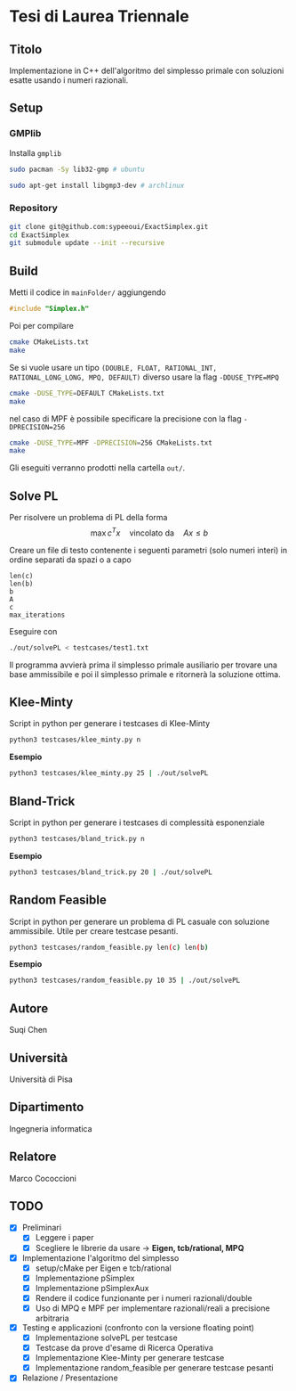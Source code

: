 # Tesi di Laurea Triennale

## Titolo

Implementazione in C++ dell'algoritmo del simplesso primale con soluzioni esatte usando i numeri razionali.

## Setup

### GMPlib
Installa `gmplib`
```bash
sudo pacman -Sy lib32-gmp # ubuntu
```
```bash
sudo apt-get install libgmp3-dev # archlinux
```

### Repository
```bash
git clone git@github.com:sypeeoui/ExactSimplex.git
cd ExactSimplex
git submodule update --init --recursive
```

## Build

Metti il codice in `mainFolder/`
aggiungendo
```c++
#include "Simplex.h"
```

Poi per compilare
```bash
cmake CMakeLists.txt
make
```

Se si vuole usare un tipo `(DOUBLE, FLOAT, RATIONAL_INT, RATIONAL_LONG_LONG, MPQ, DEFAULT)` diverso usare la flag `-DDUSE_TYPE=MPQ`
```bash
cmake -DUSE_TYPE=DEFAULT CMakeLists.txt
make
```

nel caso di MPF è possibile specificare la precisione con la flag `-DPRECISION=256`
```bash
cmake -DUSE_TYPE=MPF -DPRECISION=256 CMakeLists.txt
make
```

Gli eseguiti verranno prodotti nella cartella `out/`.

## Solve PL

Per risolvere un problema di PL della forma
$$ \max c^T x \quad \text{vincolato da} \quad Ax \le b$$

Creare un file di testo contenente i seguenti parametri (solo numeri interi) in ordine separati da spazi o a capo
```
len(c)
len(b)
b
A
c
max_iterations
```

Eseguire con 
```bash
./out/solvePL < testcases/test1.txt
```
Il programma avvierà prima il simplesso primale ausiliario per trovare una base ammissibile e poi il simplesso primale e ritornerà la soluzione ottima.

## Klee-Minty

Script in python per generare i testcases di Klee-Minty
```bash
python3 testcases/klee_minty.py n
```

**Esempio**

```bash
python3 testcases/klee_minty.py 25 | ./out/solvePL
```

## Bland-Trick

Script in python per generare i testcases di complessità esponenziale
```bash
python3 testcases/bland_trick.py n
```

**Esempio**

```bash
python3 testcases/bland_trick.py 20 | ./out/solvePL
```

## Random Feasible

Script in python per generare un problema di PL casuale con soluzione ammissibile. Utile per creare testcase pesanti.
```bash
python3 testcases/random_feasible.py len(c) len(b)
```

**Esempio**

```bash
python3 testcases/random_feasible.py 10 35 | ./out/solvePL
```


## Autore

Suqi Chen

## Università

Università di Pisa

## Dipartimento

Ingegneria informatica

## Relatore

Marco Cococcioni

## TODO

- [X] Preliminari
  - [X] Leggere i paper
  - [X] Scegliere le librerie da usare -> **Eigen, tcb/rational, MPQ**
- [X] Implementazione l'algoritmo del simplesso
  - [X] setup/cMake per Eigen e tcb/rational
  - [X] Implementazione pSimplex
  - [X] Implementazione pSimplexAux
  - [X] Rendere il codice funzionante per i numeri razionali/double
  - [X] Uso di MPQ e MPF per implementare razionali/reali a precisione arbitraria
- [X] Testing e applicazioni (confronto con la versione floating point)
  - [X] Implementazione solvePL per testcase
  - [X] Testcase da prove d'esame di Ricerca Operativa
  - [X] Implementazione Klee-Minty per generare testcase
  - [X] Implementazione random_feasible per generare testcase pesanti

- [X] Relazione / Presentazione

